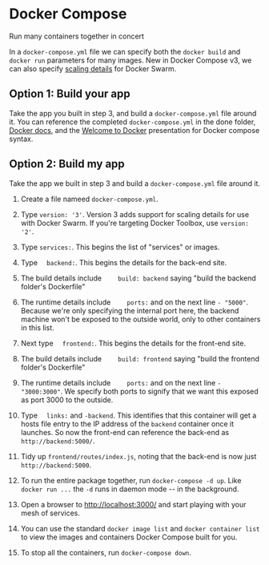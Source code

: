 Docker Compose
==============

Run many containers together in concert

In a `docker-compose.yml` file we can specify both the `docker build` and `docker run` parameters for many images.  New in Docker Compose v3, we can also specify [scaling details](https://medium.com/@nagarwal/whats-new-in-docker-compose-v3-139bbdafa5ed) for Docker Swarm.


Option 1: Build your app
------------------------

Take the app you built in step 3, and build a `docker-compose.yml` file around it.  You can reference the completed `docker-compose.yml` in the done folder, [Docker docs](https://docs.docker.com/compose/gettingstarted/), and the [Welcome to Docker](https://robrich.org/slides/welcome-to-docker/#/) presentation for Docker compose syntax.


Option 2: Build my app
----------------------

Take the app we built in step 3 and build a `docker-compose.yml` file around it.

1. Create a file nameed `docker-compose.yml`.

2. Type `version: '3'`.  Version 3 adds support for scaling details for use with Docker Swarm.  If you're targeting Docker Toolbox, use `version: '2'`.

3. Type `services:`.  This begins the list of "services" or images.

4. Type `  backend:`.  This begins the details for the back-end site.

5. The build details include `    build: backend` saying "build the backend folder's Dockerfile"

6. The runtime details include `    ports:` and on the next line `- "5000"`.  Because we're only specifying the internal port here, the backend machine won't be exposed to the outside world, only to other containers in this list.

7. Next type `  frontend:`.  This begins the details for the front-end site.

8. The build details include `    build: frontend` saying "build the frontend folder's Dockerfile"

9. The runtime details include `    ports:` and on the next line `- "3000:3000"`.  We specify both ports to signify that we want this exposed as port 3000 to the outside.

10. Type `  links:` and `-backend`.  This identifies that this container will get a hosts file entry to the IP address of the `backend` container once it launches.  So now the front-end can reference the back-end as `http://backend:5000/`.

11. Tidy up `frontend/routes/index.js`, noting that the back-end is now just `http://backend:5000`.

12. To run the entire package together, run `docker-compose -d up`.  Like `docker run ...` the `-d` runs in daemon mode -- in the background.

13. Open a browser to [http://localhost:3000/](http://localhost:3000/) and start playing with your mesh of services.

14. You can use the standard `docker image list` and `docker container list` to view the images and containers Docker Compose built for you.

15. To stop all the containers, run `docker-compose down`.
